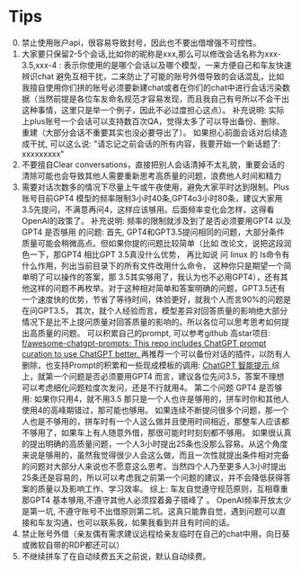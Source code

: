 # Tips
0. 禁止使用账户api，很容易导致封号，因此也不要出借增强不可控性。
1.  大家要只保留2-5个会话,比如你的昵称是xxx,那么可以修改会话名称为xxx-3.5,xxx-4 : 表示你使用的是哪个会话以及哪个模型，一来方便自己和车友快速辨识chat 避免互相干扰，二来防止了可能的账号外借导致的会话混乱，比如我擅自使用你们拼的账号必须要新建chat或者在你们的chat中进行会话污染数据（当然前提是各位车友命名规范才容易发现，而且我自己有号所以不会干出这种事情，这里只是举一个例子，因此不必过度担心这点）。
补充说明: 实际上plus账号一个会话可以支持数百次QA，觉得太多了可以导出备份、删除、重建（大部分会话不重要其实也没必要导出了）。
如果担心前面会话对后续造成干扰, 可以这么说:  "请忘记之前会话的所有内容，我要开始一个新话题了: xxxxxxxxx"
2. 不要擅自Clear conversations，直接把别人会话清掉不太礼貌，重要会话的清除可能也会导致其他人需要重新思考高质量的问题，浪费他人时间和精力
3. 需要对话次数多的情况下尽量上午或午夜使用，避免大家平时达到限制。Plus账号目前GPT4 模型的频率限制3小时40条,GPT4o3小时80条，建议大家用3.5先提问，不满意再问4，这样应该够用。后面频率变化会怎样，这得看OpenAI的政策了。
补充说明: 频率的限制就涉及到了是否必须要用GPT4  以及 GPT4 是否够用 的问题: 
首先, GPT4和GPT3.5提问相同的问题，大部分条件质量可能会稍微高点。但如果你提的问题比较简单（比如 改论文，说把这段润色一下，那GPT4 相比GPT 3.5真没什么优势， 再比如说 问 linux 的 ls命令有什么作用，列出当前目录下的所有文件改用什么命令， 这种你只是期望一个简单明了可以操作的答案，那 3.5其实够用了，我认为也不必用GPT4），还有其他这样的问题不再枚举。对于这种相对简单和答案明确的问题，GPT3.5还有一个速度快的优势，节省了等待时间，体验更好，就我个人而言90%的问题是在问GPT3.5， 
其次，就个人经验而言，模型差异对回答质量的影响绝大部分情况下是比不上提问质量对回答质量的影响的。所以各位可以思考思考如何提出高质量的问题。
可以积累自己的prompt, 可以参考github 高star项目: [f/awesome-chatgpt-prompts: This repo includes ChatGPT prompt curation to use ChatGPT better. ](https://github.com/f/awesome-chatgpt-prompts) 
再推荐一个可以备份对话的插件，以防有人删除，也支持Prompt的积累和一些现成模板的调用: [ChatGPT 智能提示
](https://chrome.google.com/webstore/detail/chatgpt-prompt-genius/jjdnakkfjnnbbckhifcfchagnpofjffo?hl=zh-CN)
综上，就第一个问题是否必须要用GPT4  而言，建议各位先问3.5，答案不理想可以考虑细化问题粒度次发问，还是不行就用4。
第二个问题 GPT4 是否够用: 
如果你只用4，就不用3.5 那只是一个人也许是够用的，拼车时你和其他人使用4的高峰期错过，那可能也够用。
如果连续不断提问很多个问题，那一个人也是不够用的，拼车时有一个人这么做并且使用时间相近，那整车人应该都不够用了，如果车上有人随意外借，那很可能时时刻刻都不够用。
如果很认真的提出明确的高质量问题，一个人3小时提出25条也没那么容易。从这个角度来说是够用的，虽然我觉得很少人会这么做，而且一次性就提出条件相对完备的问题对大部分人来说也不愿意这么思考。当然四个人乃至更多人3小时提出25条还是容易的，所以可以考虑我之前第一个问题的建议，并不会降低获得答案的质量以及影响工作、学习效率。
综上: 车友自觉遵守规范原则，互相尊重那GPT4 基本够用,不遵守其他人必须捏着鼻子错峰了 。 OpenAI频率开放太少是第一坑, 不遵守账号不出借原则第二坑。这真只能靠自觉，遇到问题可以直接和车友沟通，也可以联系我，如果我看到并且有时间的话。
4. 禁止账号外借（亲友偶有需求建议远程给亲友临时在自己的chat中用，向日葵或微软自带的RDP都还可以）
5. 不继续拼车了在自动续费五天之前说，默认自动续费。
